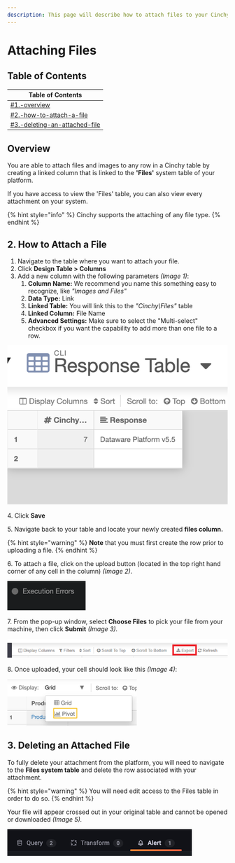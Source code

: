 ```yaml
---
description: This page will describe how to attach files to your Cinchy table rows.
---
```


# Attaching Files

## Table of Contents

| Table of Contents                                                                          |
| ------------------------------------------------------------------------------------------ |
| [#1.-overview](attaching-files.md#1.-overview "mention")                                   |
| [#2.-how-to-attach-a-file](attaching-files.md#2.-how-to-attach-a-file "mention")           |
| [#3.-deleting-an-attached-file](attaching-files.md#3.-deleting-an-attached-file "mention") |

## Overview

You are able to attach files and images to any row in a Cinchy table by creating a linked column that is linked to the **'Files'** system table of your platform.

If you have access to view the 'Files' table, you can also view every attachment on your system.

{% hint style="info" %}
Cinchy supports the attaching of any file type.
{% endhint %}

## 2. How to Attach a File

1. Navigate to the table where you want to attach your file.
2. &#x20;Click **Design Table > Columns**
3. Add a new column with the following parameters _(Image 1)_:
   1. **Column Name:** We recommend you name this something easy to recognize, like _"Images and Files"_
   2. **Data Type:** Link
   3. **Linked Table:** You will link this to the _"Cinchy\Files"_ table
   4. **Linked Column:** File Name
   5. **Advanced Settings:** Make sure to select the "Multi-select" checkbox if you want the capability to add more than one file to a row.

![Image 1: Step 3, creating your Files column](<../../../.gitbook/assets/image (557).png>)

4\. Click **Save**

5\. Navigate back to your table and locate your newly created **files column.**

{% hint style="warning" %}
**Note** that you must first create the row prior to uploading a file.
{% endhint %}

6\. To attach a file, click on the upload button (located in the top right hand corner of any cell in the column) _(Image 2)_.

![Image 2: Step 6, uploading a file](<../../../.gitbook/assets/image (385).png>)

7\. From the pop-up window, select **Choose Files** to pick your file from your machine, then click **Submit** _(Image 3)._

![Image 3: Step 7, choosing your file to upload](<../../../.gitbook/assets/image (162).png>)

8\. Once uploaded, your cell should look like this _(Image 4)_:

![Image 4: Step 8, a completed upload](<../../../.gitbook/assets/image (51).png>)

## 3. Deleting an Attached File

To fully delete your attachment from the platform, you will need to navigate to the **Files system table** and delete the row associated with your attachment.

{% hint style="warning" %}
You will need edit access to the Files table in order to do so.
{% endhint %}

Your file will appear crossed out in your original table and cannot be opened or downloaded _(Image 5)._

![Image 5: Deleting an attached file](<../../../.gitbook/assets/image (486).png>)
